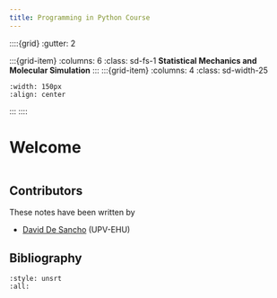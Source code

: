 ```yaml
---
title: Programming in Python Course
---
```

::::{grid}
:gutter: 2

:::{grid-item}
:columns: 6 
:class: sd-fs-1
**Statistical Mechanics and Molecular Simulation**
:::
:::{grid-item}
:columns: 4 
:class: sd-width-25
```{image} images/Python-logo-notext.svg
:width: 150px
:align: center
```
:::
::::

# Welcome


```{tableofcontents}
```

## Contributors
These notes have been written by
* [David De Sancho](https://github.com/daviddesancho) (UPV-EHU)

## Bibliography
```{bibliography}
:style: unsrt
:all:
```
